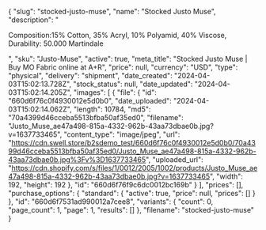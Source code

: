 {
  "slug": "stocked-justo-muse",
  "name": "Stocked Justo Muse",
  "description": "<p>Composition:15% Cotton, 35% Acryl, 10% Polyamid, 40% Viscose, Durability: 50.000 Martindale</p>",
  "sku": "Justo-Muse",
  "active": true,
  "meta_title": "Stocked Justo Muse | Buy MO Fabric online at A+R",
  "price": null,
  "currency": "USD",
  "type": "physical",
  "delivery": "shipment",
  "date_created": "2024-04-03T15:02:13.728Z",
  "stock_status": null,
  "date_updated": "2024-04-03T15:02:14.205Z",
  "images": [
    {
      "file": {
        "id": "660d6f76c0f4930012e5d0b0",
        "date_uploaded": "2024-04-03T15:02:14.062Z",
        "length": 10784,
        "md5": "70a4399d46cceba5513bfba50af35ed0",
        "filename": "Justo_Muse_ae47a498-815a-4332-962b-43aa73dbae0b.jpg?v=1637733465",
        "content_type": "image/jpeg",
        "url": "https://cdn.swell.store/b2sdemo_test/660d6f76c0f4930012e5d0b0/70a4399d46cceba5513bfba50af35ed0/Justo_Muse_ae47a498-815a-4332-962b-43aa73dbae0b.jpg%3Fv%3D1637733465",
        "uploaded_url": "https://cdn.shopify.com/s/files/1/0012/2005/1002/products/Justo_Muse_ae47a498-815a-4332-962b-43aa73dbae0b.jpg?v=1637733465",
        "width": 192,
        "height": 192
      },
      "id": "660d6f76f9c6dc0012bc169b"
    }
  ],
  "prices": [],
  "purchase_options": {
    "standard": {
      "active": true,
      "price": null,
      "prices": []
    }
  },
  "id": "660d6f7531ad990012a7cee8",
  "variants": {
    "count": 0,
    "page_count": 1,
    "page": 1,
    "results": []
  },
  "filename": "stocked-justo-muse"
}